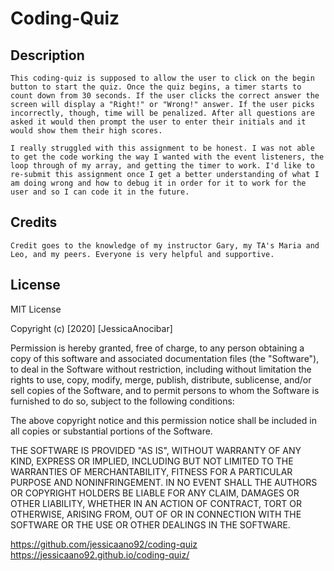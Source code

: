 # Coding-Quiz

## Description
    This coding-quiz is supposed to allow the user to click on the begin button to start the quiz. Once the quiz begins, a timer starts to count down from 30 seconds. If the user clicks the correct answer the screen will display a "Right!" or "Wrong!" answer. If the user picks incorrectly, though, time will be penalized. After all questions are asked it would then prompt the user to enter their initials and it would show them their high scores.  

    I really struggled with this assignment to be honest. I was not able to get the code working the way I wanted with the event listeners, the loop through of my array, and getting the timer to work. I'd like to re-submit this assignment once I get a better understanding of what I am doing wrong and how to debug it in order for it to work for the user and so I can code it in the future.




## Credits
    Credit goes to the knowledge of my instructor Gary, my TA's Maria and Leo, and my peers. Everyone is very helpful and supportive. 

## License 
MIT License

Copyright (c) [2020] [JessicaAnocibar]

Permission is hereby granted, free of charge, to any person obtaining a copy
of this software and associated documentation files (the "Software"), to deal
in the Software without restriction, including without limitation the rights
to use, copy, modify, merge, publish, distribute, sublicense, and/or sell
copies of the Software, and to permit persons to whom the Software is
furnished to do so, subject to the following conditions:

The above copyright notice and this permission notice shall be included in all
copies or substantial portions of the Software.

THE SOFTWARE IS PROVIDED "AS IS", WITHOUT WARRANTY OF ANY KIND, EXPRESS OR
IMPLIED, INCLUDING BUT NOT LIMITED TO THE WARRANTIES OF MERCHANTABILITY,
FITNESS FOR A PARTICULAR PURPOSE AND NONINFRINGEMENT. IN NO EVENT SHALL THE
AUTHORS OR COPYRIGHT HOLDERS BE LIABLE FOR ANY CLAIM, DAMAGES OR OTHER
LIABILITY, WHETHER IN AN ACTION OF CONTRACT, TORT OR OTHERWISE, ARISING FROM,
OUT OF OR IN CONNECTION WITH THE SOFTWARE OR THE USE OR OTHER DEALINGS IN THE
SOFTWARE.


 https://github.com/jessicaano92/coding-quiz
 https://jessicaano92.github.io/coding-quiz/ 
